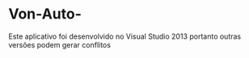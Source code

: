 # Von-Auto-
Este aplicativo foi desenvolvido no Visual Studio 2013 portanto outras versões podem gerar conflitos
